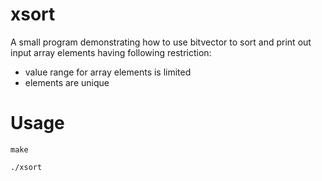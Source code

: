 # xsort
A small program demonstrating how to use bitvector to sort and print out input array elements having following restriction:
- value range for array elements is limited
- elements are unique

# Usage
```
make

./xsort
```
